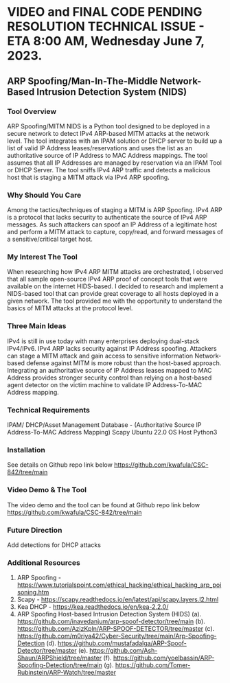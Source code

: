 # VIDEO and FINAL CODE PENDING RESOLUTION TECHNICAL ISSUE - ETA 8:00 AM, Wednesday June 7, 2023. 

## ARP Spoofing/Man-In-The-Middle Network-Based Intrusion Detection System (NIDS)

### Tool Overview
ARP Spoofing/MITM NIDS is a Python tool designed to be deployed in a secure network to detect IPv4 ARP-based MITM attacks at the network level. The tool integrates with an IPAM solution or DHCP server to build up a list of valid IP Address leases/reservations and uses the list as an authoritative source of IP Address to MAC Address mappings. The tool assumes that all IP Addresses are managed by reservation via an IPAM Tool or DHCP Server. The tool sniffs IPv4 ARP traffic and detects a malicious host that is staging a MITM attack via IPv4 ARP spoofing. 

### Why Should You Care
Among the tactics/techniques of staging a MITM is ARP Spoofing. IPv4 ARP is a protocol that lacks security to authenticate the source of IPv4 ARP messages. As such attackers can spoof an IP Address of a legitimate host and perform a MITM attack to capture, copy/read, and forward messages of a sensitive/critical target host. 

### My Interest The Tool
When researching how IPv4 ARP MITM attacks are orchestrated, I observed that all sample open-source IPv4 ARP proof of concept tools that were available on the internet HIDS-based. I decided to research and implement a NIDS-based tool that can provide great coverage to all hosts deployed in a given network. The tool provided me with the opportunity to understand the basics of MITM attacks at the protocol level.

### Three Main Ideas
IPv4 is still in use today with many enterprises deploying dual-stack IPv4/IPv6. IPv4 ARP lacks security against IP Address spoofing. Attackers can stage a MITM attack and gain access to sensitive information
Network-based defense against MITM is more robust than the host-based approach.
Integrating an authoritative source of IP Address leases mapped to MAC Address provides stronger security control than relying on a host-based agent detector on the victim machine to validate IP Address-To-MAC Address mapping.

### Technical Requirements
IPAM/ DHCP/Asset Management Database - (Authoritative Source IP Address-To-MAC Address Mapping)
Scapy
Ubuntu 22.0 OS Host
Python3

### Installation
See details on Github repo link below
https://github.com/kwafula/CSC-842/tree/main

### Video Demo & The  Tool
The video demo and the tool can be found at Github repo link below
https://github.com/kwafula/CSC-842/tree/main

### Future Direction
Add detections for DHCP attacks

### Additional Resources
1) ARP Spoofing - https://www.tutorialspoint.com/ethical_hacking/ethical_hacking_arp_poisoning.htm
2) Scapy - https://scapy.readthedocs.io/en/latest/api/scapy.layers.l2.html
3) Kea DHCP - https://kea.readthedocs.io/en/kea-2.2.0/
3) ARP Spoofing Host-based Intrusion Detection System (HIDS)
(a). https://github.com/inavedanjum/arp-spoof-detector/tree/main
(b). https://github.com/AzizKpln/ARP-SPOOF-DETECTOR/tree/master
(c). https://github.com/m0riya42/Cyber-Security/tree/main/Arp-Spoofing-Detection
(d). https://github.com/mustafadalga/ARP-Spoof-Detector/tree/master
(e). https://github.com/Ash-Shaun/ARPShield/tree/master
(f). https://github.com/yoelbassin/ARP-Spoofing-Detection/tree/main
(g). https://github.com/Tomer-Rubinstein/ARP-Watch/tree/master
